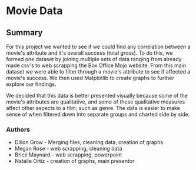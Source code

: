 # Movie Data

## Summary

For this project we wanted to see if we could find any correlation between a movie's attribute and it's overall success (total gross). To do this, we formed one dataset by joining multiple sets of data ranging from already made csv's to web scrapping the Box Office Mojo website. From this main dataset we were able to filter through a movie's attribute to see if affected a movie's success. We then used Matplotlib to create graphs to further explore our findings.

We decided that this data is better presented visually because some of the movie's attributes are qualitative, and some of these qualitative measures affect other aspects to a film; such as genre. The data is easier to make sense of when filtered down into separate groups and charted side by side.


### Authors

* Dillon Grow - Merging files, cleaning data, creation of graphs
* Megan Rose - web scrapping, cleaning data
* Brice Maynard - web scrapping, powerpoint
* Natalie Ortiz - creation of graphs, main presentor